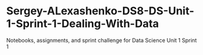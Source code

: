 # Sergey-ALexashenko-DS8-DS-Unit-1-Sprint-1-Dealing-With-Data
Notebooks, assignments, and sprint challenge for Data Science Unit 1 Sprint 1
